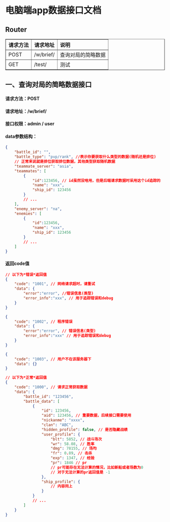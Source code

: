 # 电脑端app数据接口文档

## Router

<table border="1" width="800px" cellspacing="10">
<tr>
  <th align="left">请求方法</th>
  <th align="center">请求地址</th>
  <th align="left">说明</th>
</tr>
<tr>
  <td>POST</td>
  <td>/w/brief/</td>
  <td>查询对局的简略数据</td>
</tr>
<tr>
  <td>GET</td>
  <td>/test/</td>
  <td>测试</td>
</tr>
</table>

## 一、查询对局的简略数据接口

#### 请求方法：POST

#### 请求地址：/w/brief/

#### 接口权限：admin / user

#### data参数结构：
```json
{
    "battle_id": "",
    "battle_type": "pvp/rank", //表示你要获取什么类型的数据(随机还是排位)
    // 正常来说就是排位获取排位数据，其他类型获取随机数据
    "teammate_server": "asia",
    "teammates": [
        {
            "id":123456, // id虽然没啥用，但是后端请求数据时采用这个id追踪的
            "name": "xxx",
            "ship_id": 123456
        }
        // ...
    ],
    "enemy_server": "na",
    "enemies": [
        {
            "id":123456,
            "name": "xxx",
            "ship_id": 123456
        }
        // ...
    ]
}
```

#### 返回code值

```json
// 以下为*错误*返回值
{
    "code": "1001", // 网络请求超时，请重试
    "data": {
        "error":"error", //错误信息(类型)
        "error_info":"xxx", // 用于追踪错误和debug
    }
}

{
    "code": "1002", // 程序错误
    "data": {
        "error":"error", // 错误信息(类型)
        "error_info":"xxx" // 用于追踪错误和debug
    }
}

{
    "code": "1003", // 用户不在该服务器下
    "data": {}
}
```

```json
// 以下为*正常*返回值
{
    "code": "1000", // 请求正常获取数据
    "data": {
        "battle_id": "123456",
        "battle_data": [
            {
                "id": 123456,
                "aid": 123456, // 重要数据，后续接口需要使用
                "nickanme": "xxxx",
                "clan": "ABC",
                "hidden_profile": false, // 是否隐藏战绩
                "user_profile": {
                    "blt": 5852, // 战斗场次
                    "wr": 58.08, // 胜率
                    "dmg": 78155, // 场均
                    "fr": 0.89, // 击杀
                    "exp": 1347, // 经验
                    "pr": 1846 // pr
                    // pr可能存在无法计算的情况，比如新船或者场数为0
                    // 对于无法计算的pr返回值是 -1
                },
                "ship_profile": {
                    // 内容同上
                }
            }
            // ...
        ]
    }
}

```
